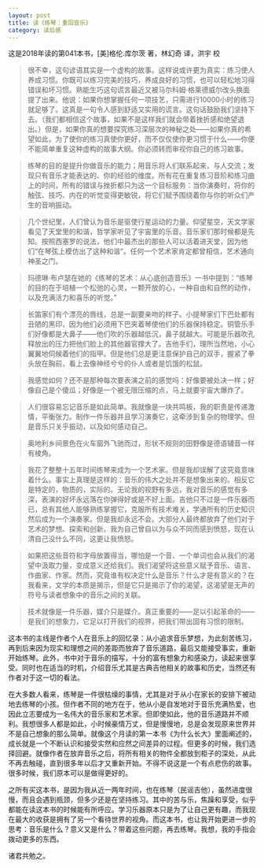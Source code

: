 ```yaml
---
layout: post
title: 读《练琴：重回音乐》
category: 读后感
---
```

这是2018年读的第041本书，[美]格伦.库尔茨 著，林幻奇 译，洪宇 校

>很不幸，这句谚语其实是一个虚构的故事。这样说或许更为真实：练习使人养成习惯。你既可以练习完美的技巧，养成良好的习惯，也可以轻松地习得错误和坏习惯。熟能生巧这句谎言最近又被马尔科姆·格莱德威尔改头换面提了出来。他说：如果你想掌握任何一项技艺，只需进行10000小时的练习就足够了。这真是一句令人感到舒适又实用的谎言。这句话鼓励我们坚持下去。（我们都相信这个故事，如果不是这样我们就会带着挫折感和绝望退出。）但是，如果你真的想要探究练习深层次的神秘之处——如果你真的希望如此，为了使你的练习真使你更好，而不仅仅使你更习惯于什么——你便不能简单重复这种虚构的故事大纲。你必须转而审视你自己的练习故事。

>练琴的目的是提升你做音乐的能力；用音乐将人们联系起来，与人交流；发现只有音乐才能表达的、你的经验的维度。所有花在重复练习音阶和练习曲上的时间，所有的错误与挫折都只为这一个目标服务：当你演奏时，将你的触弦、技巧、内在的听觉变得更敏锐，将它们赋予围绕着你与你的听众们产生的音响振动。

>几个世纪里，人们曾认为音乐是驱使行星运动的力量。仰望星空，天文学家看见了天堂里的和谐，哲学家听见了宇宙里的乐音。音乐家们那时候都是先知。按照西塞罗的说法，他们中最杰出的那些人可以活着进天堂，因为他们“在琴弦上模仿出了这种和谐”。任何一个艺术家肯定都曾相信，艺术通向神圣之门。

>玛德琳·布卢瑟在她的《练琴的艺术：从心底创造音乐》一书中提到：“练琴的目的在于培植一个松弛的心灵，一颗开放的心，一种自由和自然的动作，以及充满活力和喜乐的听觉。”

>长笛家们有个漂亮的唇线，总是一副要亲吻的样子。小提琴家们下巴处都有丑陋的黑印，因为他们必须用下巴夹着琴使他们的乐器保持稳定。铜管乐手们好像都是大鼻子——他们吹的乐器越低沉，鼻子就越大。可能是乐器吹孔释放出的压力把他们脸上的其他器官撑大了。吉他手们，理所当然地，小心翼翼地伺候着他们的指甲。但是他们总是更注意保护自己的双手，握紧了拳头放在胸前，看上去像神经兮兮的仆人或者是饥饿的松鼠。

>我感觉如何？还不是那种每次要表演之前的感觉吗：好像要被处决一样；好像自己是个傻瓜；好像是一个被无限压缩的点，马上就要宇宙大爆炸了。

>人们很容易忘记音乐是如此简单。我就像是一块共鸣板，我的职责是传递激情，平衡张力。制作一件乐器并且学习演奏它，这牵涉到复杂的物理学。但是音乐只关乎振动，以及如何感动自己。

>奥地利乡间景色在火车窗外飞驰而过，形状不规则的田野像是德语辅音一样有棱角。

>我花了整整十五年时间练琴来成为一个艺术家。但是我却误解了这究竟意味着什么。事实上真理是这样的：音乐的伟大之处并不是想象出来的。相反它是特定的，物质的，实际的。无论我的视野有多远，我对音乐的感觉有多深，表演的好坏永远落在你弹得好或是不好上面。吉他只不过是一件乐器而已，总有其他人能够熟练掌握它，克服所有技术难关，学通所有的历史知识然后成为一个演奏家。但是我却永远不会。大部分人最终都放弃了他们对于艺术的梦想、探索和创新。我为自己曾自以为与众不同而感到愤怒，现在认清自己没什么不同，这更让我愤怒。

>如果把这些音符和字母放置得当，哪怕是一个音、一个单词也会从我们的渴望中汲取力量，变成意义还给我们。我们渴望将这些意义赋予音乐、语言、作曲家、作家。然而，究竟谁有权决定什么是音乐？什么才是有意义的？在我看来，文学的本质是揭示，但是它只是揭示了你的渴望，这渴望是无声的符号与读者想象中的音乐之间的关联。

>技术就像是一件乐器，媒介只是媒介。真正重要的——足以引起革命的——是我们的想象力，它足以打开我们的视界，把我们带出固有习惯的限制。

这本书的主线是作者个人在音乐上的回忆录：从小追求音乐梦想，为此刻苦练习，再到后来因为现实和理想之间的差距而放弃了音乐道路，最后又能接受事实，重新开始练琴。此外，书中对于音乐的描写，十分的富有想象力和感染力，读起来很享受。同时也在适当的时机，介绍音乐尤其是古典吉他相关的故事和历史，当然还有作者对于这一切的看法。

在大多数人看来，练琴是一件很枯燥的事情，尤其是对于从小在家长的安排下被动地去练琴的小孩。但作者不同的地方在于，他从小是自发地对于音乐充满热爱，也因此立志要成为一名伟大的音乐家和艺术家。但即使如此，他的音乐道路并不顺利。我想很多人都是如此，小时候豪情万丈，但是慢慢地，总是会发现原来世界并不是自己想象的那么简单。就像这个月读的第一本书《为什么长大》里面阐述的，成长就是一个不断认识和接受实然和应然之间差异的过程。但更多的时候，我们选择回避。就像作者在放弃音乐之后，将所有相关的物件全都放到柜子的深处，从此不再去触碰，直到很多年以后才又重新开始。不得不说这是一个有点悲伤的故事。很多时候，我们原本可以是做得更好的。

之所有买这本书，是因为我从近一两年时间，也在练琴（民谣吉他），虽然进度很慢，而且会遇到瓶颈，但多少还是在坚持练习。其中的苦与乐，焦躁和享受，似乎都能在读这本书的时候能有所呼应。学习乐器原本只是为了让自己更有趣，而我现在最大的收获是拥有了另一个看待世界的视角。而这本书，也让我开始更进一步的思考：音乐是什么？意义又是什么？带着这些问题，再去练琴。我想，我的手指会拨动更多的东西。

诸君共勉之。
